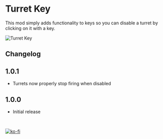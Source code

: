 # Turret Key

This mod simply adds functionality to keys so you can disable a turret by clicking on it with a key.

![Turret Key](https://github.com/nomnomab/lc-turret-key/blob/434b4581b7a7e9ce9ac69c53a7bf0b780e86c8e9/images/preview.png?raw=true)

## Changelog

## 1.0.1

- Turrets now properly stop firing when disabled

## 1.0.0

- Initial release

<br/>

[![ko-fi](https://ko-fi.com/img/githubbutton_sm.svg)](https://ko-fi.com/B0B6R2Z9U)